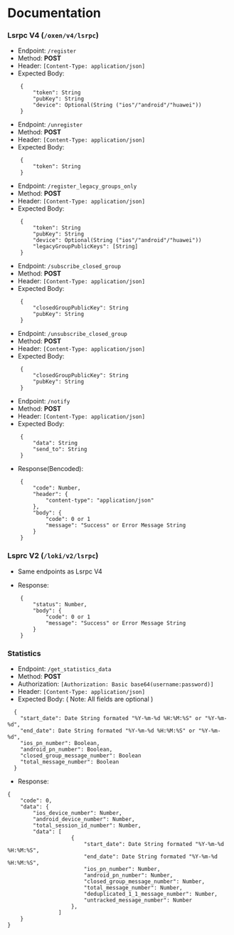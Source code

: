 # Documentation

### Lsrpc V4 (`/oxen/v4/lsrpc`)
- Endpoint: `/register`
- Method: **POST**
- Header: `[Content-Type: application/json]`
- Expected Body:
```
    {
        "token": String
        "pubKey": String
        "device": Optional(String ("ios"/"android"/"huawei"))
    }
```

- Endpoint: `/unregister`
- Method: **POST**
- Header: `[Content-Type: application/json]`
- Expected Body:
```
    {
        "token": String
    }
```

- Endpoint: `/register_legacy_groups_only`
- Method: **POST**
- Header: `[Content-Type: application/json]`
- Expected Body:
```
    {
        "token": String
        "pubKey": String
        "device": Optional(String ("ios"/"android"/"huawei"))
        "legacyGroupPublicKeys": [String]
    }
```

- Endpoint: `/subscribe_closed_group`
- Method: **POST**
- Header: `[Content-Type: application/json]`
- Expected Body:
```
    {
        "closedGroupPublicKey": String
        "pubKey": String
    }
```

- Endpoint: `/unsubscribe_closed_group`
- Method: **POST**
- Header: `[Content-Type: application/json]`
- Expected Body:
```
    {
        "closedGroupPublicKey": String
        "pubKey": String
    }
```

- Endpoint: `/notify`
- Method: **POST**
- Header: `[Content-Type: application/json]`
- Expected Body:
```
    {
        "data": String
        "send_to": String
    }
```

- Response(Bencoded):
```
    {
        "code": Number,
        "header": {
            "content-type": "application/json"
        },
        "body": {
            "code": 0 or 1
            "message": "Success" or Error Message String
        }
    }
```

### Lsprc V2 (`/loki/v2/lsrpc`)

- Same endpoints as Lsrpc V4

- Response:
```
    {
        "status": Number,
        "body": {
            "code": 0 or 1
            "message": "Success" or Error Message String
        }
    }
```

### Statistics
- Endpoint:  `/get_statistics_data`
- Method: **POST**
- Authorization: `[Authorization: Basic base64(username:password)]`
- Header: `[Content-Type: application/json]`
- Expected Body: ( Note: All fields are optional )
```
  { 
    "start_date": Date String formated "%Y-%m-%d %H:%M:%S" or "%Y-%m-%d",
    "end_date": Date String formated "%Y-%m-%d %H:%M:%S" or "%Y-%m-%d",
    "ios_pn_number": Boolean,
    "android_pn_number": Boolean,
    "closed_group_message_number": Boolean
    "total_message_number": Boolean
  }
  ```
- Response:
```
{
    "code": 0,
    "data": {
        "ios_device_number": Number,
        "android_device_number": Number,
        "total_session_id_number": Number,
        "data": [
                    {
                        "start_date": Date String formated "%Y-%m-%d %H:%M:%S",
                        "end_date": Date String formated "%Y-%m-%d %H:%M:%S",
                        "ios_pn_number": Number,
                        "android_pn_number": Number,
                        "closed_group_message_number": Number,
                        "total_message_number": Number,
                        "deduplicated_1_1_message_number": Number,
                        "untracked_message_number": Number
                    },
                ]
    }
}
```

